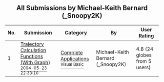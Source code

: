 ﻿<div align="center">

## All Submissions by Michael\-Keith Bernard \(\_Snoopy2K\)

</div>

No.  | Submission | Category | By   | User Rating
---- | ---------- | -------- | ---- | -----------
1 | [Trajectory Calculation Functions \(With Graph\)<br /><sup>2004-05-23 22:33:10</sup>](https://github.com/Planet-Source-Code/michael-keith-bernard-snoopy2k-trajectory-calculation-functions-with-graph__1-53991) | [Complete Applications<br /><sup>Visual Basic</sup>](../ByCategory/complete-applications__1-27.md) | Michael\-Keith Bernard \(\_Snoopy2K\) | 4.8 (24 globes from 5 users)
